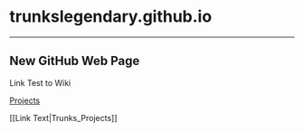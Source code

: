 # trunkslegendary.github.io

---

New GitHub Web Page
---


Link Test to Wiki

[Projects](/wiki/Trunks_Projects)

[[Link Text|Trunks_Projects]]